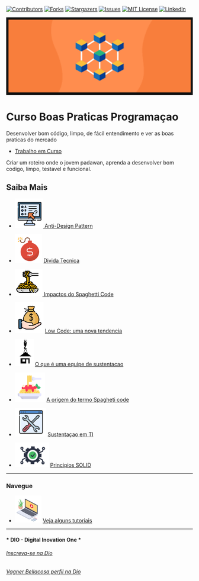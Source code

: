 <!-- PROJECT SHIELDS -->

[![Contributors][contributors-shield]][contributors-url]
[![Forks][forks-shield]][forks-url]
[![Stargazers][stars-shield]][stars-url]
[![Issues][issues-shield]][issues-url]
[![MIT License][license-shield]][license-url]
[![LinkedIn][linkedin-shield]][linkedin-url]

<!-- PROJECT LOGO -->
![Boas praticas em Programacao](Image/capa.png "Bootcamps")

# Curso Boas Praticas Programaçao

Desenvolver bom código, limpo, de fácil entendimento e ver as boas praticas do mercado

- [Trabalho em Curso](TrabalhoEmCurso)

Criar um roteiro onde o jovem padawan, aprenda a desenvolver bom codigo, limpo, testavel e funcional.

## Saiba Mais

-  ![image-20211117224824208](Image/image-20211117224824208.png)[ Anti-Design Pattern](AntiDesignPattern.Md)
- ![image-20211117225231104](Image/image-20211117225231104.png) [ Divida Tecnica](DividaTecnica.Md)
-  ![image-20211117225455230](Image/image-20211117225455230.png)[ Impactos do Spaghetti Code](ImpactosDoSpaghettiCode.Md)
- ![image-20211117225621823](Image/image-20211117225621823.png) [ Low Code: uma nova tendencia ](LowCode_NovaTendencia.Md)
- ![image-20211117225712304](Image/image-20211117225712304.png) [ O que é uma equipe de sustentacao](OQueEhSustenta‡ao.Md)
- ![image-20211117225532772](Image/image-20211117225532772.png) [ A origem do termo Spagheti code](SpaghetiCodeHistory.Md)
- ![image-20211117225815845](Image/image-20211117225815845.png) [ Sustentaçao em TI](Sustenta‡aoTI.Md)

- ![image-20211117230517475](Image/image-20211117230517475.png) [ Principios SOLID](AdotePrincípiosSOLIDBoasPraticasProgramacao.md)

------

### Navegue

- ![image-20211117230615785](Image/image-20211117230615785.png) [ Veja alguns tutoriais](Tutoriais)

------

#### * DIO - Digital Inovation One *
######  [Inscreva-se na Dio](https://digitalinnovation.one/sign-up?ref=R5J3ZLTIFS)  

######  [Vagner Bellacosa perfil na Dio](https://web.digitalinnovation.one/users/vagnerbellacosa?tab=achievements)  

<!-- MARKDOWN LINKS & IMAGES -->
<!-- https://www.markdownguide.org/basic-syntax/#reference-style-links -->
[contributors-shield]: https://img.shields.io/github/contributors/VagnerBellacosa/Curso_BoasPraticasProgramacao.svg?style=for-the-badge
[contributors-url]: https://github.com/VagnerBellacosa/Curso_BoasPraticasProgramacao/graphs/contributors
[forks-shield]: https://img.shields.io/github/forks/VagnerBellacosa/Curso_BoasPraticasProgramacao.svg?style=for-the-badge
[forks-url]: https://github.com/VagnerBellacosa/Curso_BoasPraticasProgramacao/network/members
[stars-shield]: https://img.shields.io/github/stars/VagnerBellacosa/Curso_BoasPraticasProgramacao.svg?style=for-the-badge
[stars-url]: https://github.com/VagnerBellacosa/Curso_BoasPraticasProgramacao/stargazers
[issues-shield]: https://img.shields.io/github/issues/VagnerBellacosa/Curso_BoasPraticasProgramacao.svg?style=for-the-badge
[issues-url]: https://github.com/VagnerBellacosa/Curso_BoasPraticasProgramacao/issues
[license-shield]: https://img.shields.io/github/license/VagnerBellacosa/Curso_BoasPraticasProgramacao.svg?style=for-the-badge
[license-url]: https://github.com/VagnerBellacosa/Curso_BoasPraticasProgramacao/blob/master/LICENSE.txt
[linkedin-shield]: https://img.shields.io/badge/-LinkedIn-black.svg?style=for-the-badge&logo=linkedin&colorB=555
[linkedin-url]: https://www.linkedin.com/in/VagnerBellacosa/
[product-screenshot]: Image/capa.png
